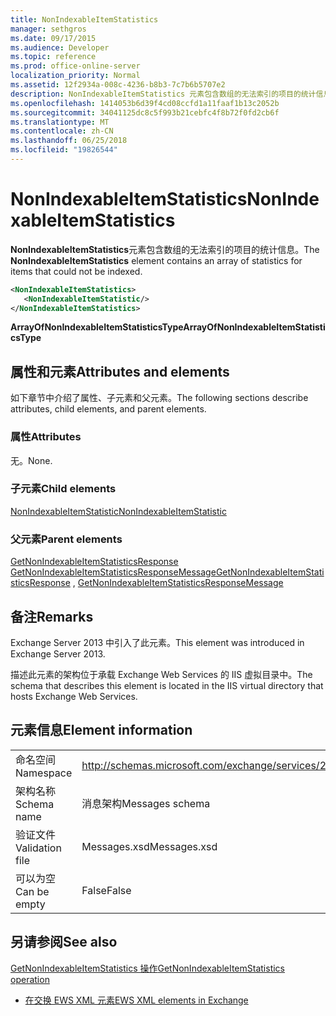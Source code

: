 ```yaml
---
title: NonIndexableItemStatistics
manager: sethgros
ms.date: 09/17/2015
ms.audience: Developer
ms.topic: reference
ms.prod: office-online-server
localization_priority: Normal
ms.assetid: 12f2934a-008c-4236-b8b3-7c7b6b5707e2
description: NonIndexableItemStatistics 元素包含数组的无法索引的项目的统计信息。
ms.openlocfilehash: 1414053b6d39f4cd08ccfd1a11faaf1b13c2052b
ms.sourcegitcommit: 34041125dc8c5f993b21cebfc4f8b72f0fd2cb6f
ms.translationtype: MT
ms.contentlocale: zh-CN
ms.lasthandoff: 06/25/2018
ms.locfileid: "19826544"
---
```

# <a name="nonindexableitemstatistics"></a><span data-ttu-id="29b53-103">NonIndexableItemStatistics</span><span class="sxs-lookup"><span data-stu-id="29b53-103">NonIndexableItemStatistics</span></span>

<span data-ttu-id="29b53-104">**NonIndexableItemStatistics**元素包含数组的无法索引的项目的统计信息。</span><span class="sxs-lookup"><span data-stu-id="29b53-104">The **NonIndexableItemStatistics** element contains an array of statistics for items that could not be indexed.</span></span> 
  
```XML
<NonIndexableItemStatistics>
   <NonIndexableItemStatistic/>
</NonIndexableItemStatistics>
```

 <span data-ttu-id="29b53-105">**ArrayOfNonIndexableItemStatisticsType**</span><span class="sxs-lookup"><span data-stu-id="29b53-105">**ArrayOfNonIndexableItemStatisticsType**</span></span>
## <a name="attributes-and-elements"></a><span data-ttu-id="29b53-106">属性和元素</span><span class="sxs-lookup"><span data-stu-id="29b53-106">Attributes and elements</span></span>

<span data-ttu-id="29b53-107">如下章节中介绍了属性、子元素和父元素。</span><span class="sxs-lookup"><span data-stu-id="29b53-107">The following sections describe attributes, child elements, and parent elements.</span></span>
  
### <a name="attributes"></a><span data-ttu-id="29b53-108">属性</span><span class="sxs-lookup"><span data-stu-id="29b53-108">Attributes</span></span>

<span data-ttu-id="29b53-109">无。</span><span class="sxs-lookup"><span data-stu-id="29b53-109">None.</span></span>
  
### <a name="child-elements"></a><span data-ttu-id="29b53-110">子元素</span><span class="sxs-lookup"><span data-stu-id="29b53-110">Child elements</span></span>

[<span data-ttu-id="29b53-111">NonIndexableItemStatistic</span><span class="sxs-lookup"><span data-stu-id="29b53-111">NonIndexableItemStatistic</span></span>](nonindexableitemstatistic.md)
  
### <a name="parent-elements"></a><span data-ttu-id="29b53-112">父元素</span><span class="sxs-lookup"><span data-stu-id="29b53-112">Parent elements</span></span>

<span data-ttu-id="29b53-113">[GetNonIndexableItemStatisticsResponse](getnonindexableitemstatisticsresponse.md) [GetNonIndexableItemStatisticsResponseMessage](getnonindexableitemstatisticsresponsemessage.md)</span><span class="sxs-lookup"><span data-stu-id="29b53-113">[GetNonIndexableItemStatisticsResponse](getnonindexableitemstatisticsresponse.md) , [GetNonIndexableItemStatisticsResponseMessage](getnonindexableitemstatisticsresponsemessage.md)</span></span>
  
## <a name="remarks"></a><span data-ttu-id="29b53-114">备注</span><span class="sxs-lookup"><span data-stu-id="29b53-114">Remarks</span></span>

<span data-ttu-id="29b53-115">Exchange Server 2013 中引入了此元素。</span><span class="sxs-lookup"><span data-stu-id="29b53-115">This element was introduced in Exchange Server 2013.</span></span>
  
<span data-ttu-id="29b53-116">描述此元素的架构位于承载 Exchange Web Services 的 IIS 虚拟目录中。</span><span class="sxs-lookup"><span data-stu-id="29b53-116">The schema that describes this element is located in the IIS virtual directory that hosts Exchange Web Services.</span></span>
  
## <a name="element-information"></a><span data-ttu-id="29b53-117">元素信息</span><span class="sxs-lookup"><span data-stu-id="29b53-117">Element information</span></span>

|||
|:-----|:-----|
|<span data-ttu-id="29b53-118">命名空间</span><span class="sxs-lookup"><span data-stu-id="29b53-118">Namespace</span></span>  <br/> |http://schemas.microsoft.com/exchange/services/2006/messages  <br/> |
|<span data-ttu-id="29b53-119">架构名称</span><span class="sxs-lookup"><span data-stu-id="29b53-119">Schema name</span></span>  <br/> |<span data-ttu-id="29b53-120">消息架构</span><span class="sxs-lookup"><span data-stu-id="29b53-120">Messages schema</span></span>  <br/> |
|<span data-ttu-id="29b53-121">验证文件</span><span class="sxs-lookup"><span data-stu-id="29b53-121">Validation file</span></span>  <br/> |<span data-ttu-id="29b53-122">Messages.xsd</span><span class="sxs-lookup"><span data-stu-id="29b53-122">Messages.xsd</span></span>  <br/> |
|<span data-ttu-id="29b53-123">可以为空</span><span class="sxs-lookup"><span data-stu-id="29b53-123">Can be empty</span></span>  <br/> |<span data-ttu-id="29b53-124">False</span><span class="sxs-lookup"><span data-stu-id="29b53-124">False</span></span>  <br/> |
   
## <a name="see-also"></a><span data-ttu-id="29b53-125">另请参阅</span><span class="sxs-lookup"><span data-stu-id="29b53-125">See also</span></span>



[<span data-ttu-id="29b53-126">GetNonIndexableItemStatistics 操作</span><span class="sxs-lookup"><span data-stu-id="29b53-126">GetNonIndexableItemStatistics operation</span></span>](getnonindexableitemstatistics-operation.md)


- [<span data-ttu-id="29b53-127">在交换 EWS XML 元素</span><span class="sxs-lookup"><span data-stu-id="29b53-127">EWS XML elements in Exchange</span></span>](ews-xml-elements-in-exchange.md)

